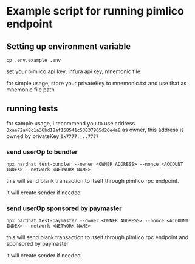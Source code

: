 # Example script for running pimlico endpoint

## Setting up environment variable

`cp .env.example .env`

set your pimlico api key, infura api key, mnemonic file

for simple usage, store your privateKey to mnemonic.txt and use that as mnemonic file path


## running tests

for sample usage, i recommend you to use address `0xae72a48c1a36bd18af168541c53037965d26e4a8` as owner, this address is owned by privateKey `0x7777....7777`

### send userOp to bundler

`npx hardhat test-bundler --owner <OWNER ADDRESS> --nonce <ACCOUNT INDEX> --network <NETWORK NAME>`

this will send blank transaction to itself through pimlico rpc endpoint.

it will create sender if needed

### send userOp sponsored by paymaster

`npx hardhat test-paymaster --owner <OWNER ADDRESS> --nonce <ACCOUNT INDEX> --network <NETWORK NAME>`

this will send blank transaction to itself through pimlico rpc endpoint and sponsored by paymaster

it will create sender if needed
